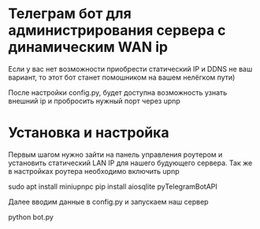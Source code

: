 # Телеграм бот для администрирования сервера с динамическим WAN ip

Если у вас нет возможности приобрести статический IP и DDNS не ваш вариант, то этот бот станет помошником на вашем нелёгком пути)

После настройки config.py, будет доступна возможность узнать внешний ip и пробросить нужный порт через upnp

# Установка и настройка

Первым шагом нужно зайти на панель управления роутером и установить статический LAN IP для нашего будующего сервера. 
Так же в настройках роутера необходимо включить upnp

sudo apt install miniupnpc
pip install aiosqlite  pyTelegramBotAPI

Далее вводим данные в config.py и запускаем наш сервер 

python bot.py
